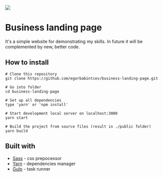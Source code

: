![](https://i.postimg.cc/2STgq68Q/WIREFRAME.jpg)

# Business landing page
It's a simple website for demonstrating my skills. In future it will be complemented by new, better code.

## How to install
```
# Clone this repository
git clone https://github.com/egorbabintcev/business-landing-page.git

# Go into folder
cd business-landing-page

# Set up all dependencies
type 'yarn' or 'npm install'

# Start development local server on localhost:3000
yarn start

# Build the project from source files (result in ./public folder)
yarn build
```

## Built with
* [Sass](https://github.com/sass/sass) - css prepocessor
* [Yarn]() - dependencies manager
* [Gulp]() - task runner
